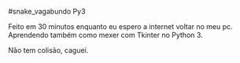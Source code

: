 #snake_vagabundo Py3

Feito em 30 minutos enquanto eu espero a internet voltar no meu pc. Aprendendo também como mexer com Tkinter no Python 3.

Não tem colisão, caguei.